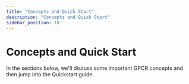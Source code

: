 ```yaml
---
title: "Concepts and Quick Start"
description: "Concepts and Quick Start"
sidebar_position: 10
---
```


# Concepts and Quick Start

In the sections below, we'll discuss some important GPCR concepts and then jump into the Quickstart
guide.
